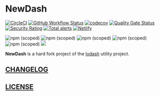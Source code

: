 # NewDash

[![CircleCI](https://img.shields.io/circleci/build/github/newdash/newdash?label=circleci)](https://app.circleci.com/pipelines/github/newdash/newdash)
[![GitHub Workflow Status](https://img.shields.io/github/workflow/status/newdash/newdash/Github%20CI?label=action)](https://github.com/newdash/newdash/actions?query=workflow%3A%22Github+CI%22)
[![codecov](https://codecov.io/gh/newdash/newdash/branch/master/graph/badge.svg)](https://codecov.io/gh/newdash/newdash)
[![Quality Gate Status](https://sonarcloud.io/api/project_badges/measure?project=newdash_newdash&metric=alert_status)](https://sonarcloud.io/dashboard?id=newdash_newdash)
[![Security Rating](https://sonarcloud.io/api/project_badges/measure?project=newdash_newdash&metric=security_rating)](https://sonarcloud.io/dashboard?id=newdash_newdash)
[![Total alerts](https://img.shields.io/lgtm/alerts/g/newdash/newdash.svg?logo=lgtm&logoWidth=18)](https://lgtm.com/projects/g/newdash/newdash/alerts/)
[![Netlify](https://img.shields.io/netlify/267b7429-c295-4d0e-90d0-97d772b9a821?label=docs)](https://newdash.netlify.fornever.org/)

![npm (scoped)](https://img.shields.io/npm/v/@newdash/newdash?label=all)
![npm (scoped)](https://img.shields.io/npm/v/@newdash/newdash-es5?label=es5)
![npm (scoped)](https://img.shields.io/npm/v/@newdash/newdash-es6?label=es6)
![npm (scoped)](https://img.shields.io/npm/v/@newdash/newdash-umd?label=umd)
![npm (scoped)](https://img.shields.io/npm/v/@newdash/newdash-node?label=node)
[![](https://data.jsdelivr.com/v1/package/npm/@newdash/newdash/badge)](https://www.jsdelivr.com/package/npm/@newdash/newdash)

**NewDash** is a hard fork project of the [lodash](https://github.com/lodash/lodash) utility project.

## [CHANGELOG](./CHANGELOG.md)

## [LICENSE](./LICENSE)
